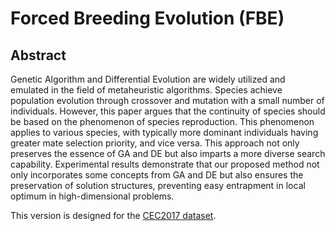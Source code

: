 # Forced Breeding Evolution (FBE) 
## Abstract
Genetic Algorithm and Differential Evolution are widely utilized and emulated in the field of metaheuristic algorithms. Species achieve population evolution through crossover and mutation with a small number of individuals. However, this paper argues that the continuity of species should be based on the phenomenon of species reproduction. This phenomenon applies to various species, with typically more dominant individuals having greater mate selection priority, and vice versa. This approach not only preserves the essence of GA and DE but also imparts a more diverse search capability. Experimental results demonstrate that our proposed method not only incorporates some concepts from GA and DE but also ensures the preservation of solution structures, preventing easy entrapment in local optimum in high-dimensional problems.

This version is designed for the [CEC2017 dataset].

[CEC2017 dataset]: https://github.com/tilleyd/cec2017-py
